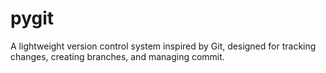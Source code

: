 # pygit
A lightweight version control system inspired by Git, designed for tracking changes, creating branches, and managing commit.

